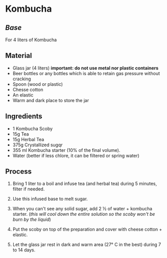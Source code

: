 Kombucha
================

*Base*
--------------------

For 4 liters of Kombucha

Material
----------

* Glass jar (4 liters) **important: do not use metal nor plastic containers**
* Beer bottles or any bottles which is able to retain gas pressure without cracking
* Spoon (wood or plastic)
* Chesse cotton
* An elastic
* Warm and dark place to store the jar

Ingredients
----------

* 1 Kombucha Scoby
* 15g Tea
* 15g Herbal Tea
* 375g Crystallized sugqr
* 355 ml Kombucha starter (10% of the final volume).
* Water (better if less chlore, it can be filtered or spring water)

Process
----------
  1. Bring 1 liter to a boil and infuse tea (and herbal tea) during 5 minutes, filter if needed.

  2. Use this infused base to melt sugar.
  3. When you can't see any solid sugar, add  2 ½ of water + kombucha starter.
  (*this will cool down the entire solution so the scoby won't be burn by the liquid*)
  4. Put the scoby on top of the preparation and cover with cheese cotton + elastic.
  5. Let the glass jar rest in dark and warm area (27° C in the best) during 7 to 14 days.
